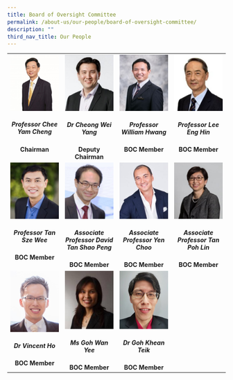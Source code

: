 ```yaml
---
title: Board of Oversight Committee
permalink: /about-us/our-people/board-of-oversight-committee/
description: ""
third_nav_title: Our People
---
```

<table style="width: 100%;">
    <tbody><tr>
        <td style="width: 25%; vertical-align: top;">
            <a href="/biography/board-of-oversight-committee/professor-chee-yam-cheng/">
                <img style="width: 100%;" src="/images/Biography/Board%20of%20Oversight%20Committee/professor-chee-yam-cheng.jpg">
            </a>
            <div align="center"><h5>Professor Chee Yam Cheng</h5></div>
            <div align="center"><b>Chairman</b></div>
        </td>
        <td style="width: 25%; vertical-align: top;">
            <a href="/biography/board-of-oversight-committee/dr-cheong-wei-yang/">
                <img style="width: 100%;" src="/images/Biography/Board%20of%20Oversight%20Committee/dr%20cheong%20wei%20yang.jpg">
            </a>
            <div align="center"><h5>Dr Cheong Wei Yang</h5></div>
            <div align="center"><b>Deputy Chairman</b></div>
        </td>
        <td style="width: 25%; vertical-align: top;">
            <a href="/biography/board-of-oversight-committee/professor-william-hwang/">
                <img style="width: 100%;" src="/images/Biography/Board%20of%20Oversight%20Committee/professor%20william%20hwang.jpg">
            </a>
            <div align="center"><h5>Professor William Hwang</h5></div>
            <div align="center"><b>BOC Member</b></div>
        </td>
        <td style="width: 25%; vertical-align: top;">
            <a href="/biography/board-of-oversight-committee/professor-lee-eng-hin/">
                <img style="width: 100%;" src="/images/Biography/Board%20of%20Oversight%20Committee/professor%20lee%20eng%20hin.jpg">
            </a>
            <div align="center"><h5>Professor Lee Eng Hin</h5></div>
            <div align="center"><b>BOC Member</b></div>
        </td>
    </tr>
    <tr>
        <!-- Second Row -->
        <td style="width: 25%; vertical-align: top;">
            <a href="/biography/board-of-oversight-committee/professor-tan-sze-wee/">
                <img style="width: 100%;" src="/images/Biography/Board%20of%20Oversight%20Committee/professor%20tan%20sze%20wee.jpg">
            </a>
            <div align="center"><h5>Professor Tan Sze Wee</h5></div>
            <div align="center"><b>BOC Member</b></div>
        </td>
        <td style="width: 25%; vertical-align: top;">
            <a href="/biography/board-of-oversight-committee/professor-david-tan-shao-peng/">
                <img style="width: 100%;" src="/images/Biography/Board%20of%20Oversight%20Committee/associate%20professor%20david%20tan%20shao%20peng.jpg">
            </a>
            <div align="center"><h5>Associate Professor David Tan Shao Peng</h5></div>
            <div align="center"><b>BOC Member</b></div>
        </td>
        <td style="width: 25%; vertical-align: top;">
            <a href="/biography/board-of-oversight-committee/associate-professor-yen-choo/">
                <img style="width: 100%;" src="/images/Biography/Board%20of%20Oversight%20Committee/associate%20professor%20yen%20choo%20associate%20professor%20yen%20choo.jpg">
            </a>
            <div align="center"><h5>Associate Professor Yen Choo</h5></div>
            <div align="center"><b>BOC Member</b></div>
        </td>
        <td style="width: 25%; vertical-align: top;">
            <a href="/biography/board-of-oversight-committee/associate-professor-tan-poh-lin/">
                <img style="width: 100%;" src="/images/Biography/Board%20of%20Oversight%20Committee/associate%20professor%20tan%20poh%20lin.jpg">
            </a>
            <div align="center"><h5>Associate Professor Tan Poh Lin</h5></div>
            <div align="center"><b>BOC Member</b></div>
        </td>
    </tr>
    <tr>
        <!-- Third Row -->
        <td style="width: 25%; vertical-align: top;">
            <a href="/biography/board-of-oversight-committee/dr-vincent-ho/">
                <img style="width: 100%;" src="/images/Biography/Board%20of%20Oversight%20Committee/dr-vincent-ho.jpg">
            </a>
            <div align="center"><h5>Dr Vincent Ho</h5></div>
            <div align="center"><b>BOC Member</b></div>
        </td>
        <td style="width: 25%; vertical-align: top;">
            <a href="/biography/board-of-oversight-committee/ms-goh-wan-yee/">
                <img style="width: 100%;" src="/images/Biography/Board%20of%20Oversight%20Committee/ms%20goh%20wan%20yee.jpg">
            </a>
            <div align="center"><h5>Ms Goh Wan Yee</h5></div>
            <div align="center"><b>BOC Member</b></div>
        </td>
        <td style="width: 25%; vertical-align: top;">
            <a href="/biography/board-of-oversight-committee/dr-goh-khean-teik/">
                <img style="width: 100%;" src="/images/Biography/Board%20of%20Oversight%20Committee/dr%20goh%20khean%20teik.jpg">
            </a>
            <div align="center"><h5>Dr Goh Khean Teik</h5></div>
            <div align="center"><b>BOC Member</b></div>
        </td>
    </tr>
</tbody></table>
